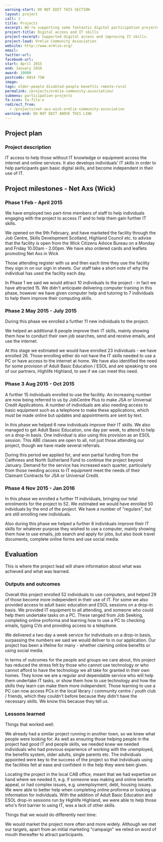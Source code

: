```yaml
---
warning-start: DO NOT EDIT THIS SECTION
layout: project
call: 1
title: Projects
excerpt: We're supporting some fantastic digital participation projects. Here are their stories.
project-title: Digital access and IT skills
project-excerpt: Supported digital access and improving IT skills.
project-lead: Ormlie Community Association
website: http://www.ormlie.org/
email:
twitter-url:
facebook-url:
start: April 2015
end: January 2016
award: 10000
postcode: KW14 7SW
image:
tags: older-people disabled-people benefits remote-rural
permalink: /projects/ormlie-community-association/
submenu: participation-projects
fa-icon: fa-file-o
redirect_from:
  - /projects/net-axs-wick-ormlie-community-association
warning-end: DO NOT EDIT ABOVE THIS LINE
---
```


## Project plan

### Project description

IT access to help those without IT knowledge or equipment access the internet and online services.  It also develops individuals' IT skills in order to help participants gain basic digital skills, and become independent in their use of IT.


## Project milestones - Net Axs (Wick)

### Phase 1  Feb - April 2015

We have employed two part-time members of staff to help individuals engaging with the project to access IT and to help them gain further IT skills.

We opened on the 9th February, and have marketed the facility through the Job Centre, Skills Development Scotland, Highland Council etc. to advise that the facility is open from the Wick Citizens Advice Bureau on a Monday and Friday 10.00am - 2.00pm.  We have also ordered cards and leaflets promoting Net Axs in Wick

Those attending register with us and then each time they use the facility they sign in on our sign in sheets.  Our staff take a short note of why the individual has used the facility each day.

In Phase 1 we said we would attract 10 individuals to the project - in fact we have attracted 15.  We didn't anticipate delivering computer training in this phase, however we have given computer help and tutoring to 7 individuals to help them improve their computing skills.

### Phase 2  May 2015 - July 2015

During this phase we enrolled a further 11 new individuals to the project.

We helped an additional 8 people improve their IT skills, mainly showing them how to conduct their own job searches, send and receive emails, and use the internet.

At this stage we estimated we would have enrolled 23 individuals - we have enrolled 26.  Those enrolling either do not have the IT skills needed to use a PC or have access to the internet at home.  We have also identified the need for some provision of Adult Basic Education / ESOL and are speaking to one of our partners, Highlife Highland, to see if we can meet this need.

### Phase 3  Aug 2015 - Oct 2015

A further 15 individuals enrolled to use the facilitiy.  An increasing number are now being referred to us by JobCentre Plus to make JSA or Universal Credit Applications.  A number of individuals are also needing access to basic equipment such as a telephone to make these applications, which must be made online but updates and appointments are sent by text.

In this phase we helped 6 new individuals improve their IT skills.  We also managed to get Adult Basic Education, one day per week, to attend to help on a drop-in basis.  One individual is also using this provision as an ESOL session.  This ABE classes are open to all, not just those attending our project, though we have made several referrals.

During this period we applied for, and won partial funding from the Caithness and North Sutherland Fund to continue the project beyond January.  Demand for the service has increased each quarter, particularly from those needing access to IT equipment meet the needs of their Claimant Contracts for JSA or Universal Credit.

### Phase 4  Nov 2015 - Jan 2016

In this phase we enrolled a further 11 individuals, bringing our total enrolments for the project to 52.  We estimated we would have enrolled 50 indviduals by the end of the project. We have a number of "regulars", but are still enrolling new individuals.

Also during this phase we helped a further 8 individuals improve their IT skills for whatever purpose they wished to use a computer, mainly showing them how to use emails, job search and apply for jobs, but also book travel documents, complete online forms and use social media.



## Evaluation

This is where the project lead will share information about what was achieved and what was learned.

### Outputs and outcomes

Overall this project enrolled 52 individuals to use computers, and helped 29 of those become more independent in their use of IT.  For some we also provided access to adult basic education and ESOL sessions on a drop-in basis.  We provided IT equipment to all attending, and someone who could help them undertake tasks on a PC.  These ranged from Job Seeking, completing online proforma and learning how to use a PC to checking emails, typing CVs and providing access to a telephone.

We delivered a two day a week service for individuals on a drop-in basis, surpassing the numbers we said we would deliver to in our application.  Our project has been a lifeline for many - whether claiming online benefits or using social media.

In terms of outcomes for the people and groups we care about, this project has reduced the stress felt by those who cannot use technology or who cannot afford to have the technology we all take for granted in their own homes.  They know we are a regular and dependable service who will help them undertake IT tasks, or show them how to use technology and how the skills they learn can make them more independent.  Those learning to use a PC can now access PCs in the local library / community centre / youth club / friends, which they couldn't before because they didn't have the necessary skills.   We know this because they tell us.

### Lessons learned

Things that worked well:

We already had a similar project running in another town, so we knew what people were looking for.  As well as ensuring those helping people in the project had good IT and people skills, we needed knew we needed individuals who had previous experience of working with the unemployed, the benefits system, older adults, single parents etc.  The individuals appointed were key to the success of the project so that indvidiuals using the facilities felt at ease and confident in the help they were bein given.

Locating the project in the local CAB office, meant that we had expertise on hand where we needed it, e.g. if someone was making and online benefits appeal, or had complex issues, e.g. unemployment, debt, housing issues.  We were able to better help when completing online proforma or looking up information for individuals.  With the addition of Adult Basic Education and ESOL drop-in sessions run by Highlife Highland, we were able to help those who's first barrier to using IT, was a lack of other skills.


Things that we would do differently next time:

We would market the project more often and more widely.  Although we met our targets, apart from an initial marketing "campaign" we relied on word of mouth thereafter to attract participants.
